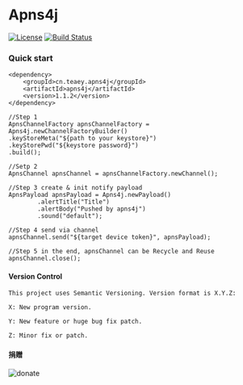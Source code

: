 # Apns4j

[![License](https://img.shields.io/badge/license-Apache%202-4EB1BA.svg)](https://www.apache.org/licenses/LICENSE-2.0.html)
[![Build Status](https://travis-ci.org/teaey/apns4j.svg?branch=master)](https://travis-ci.org/teaey/apns4j)

### Quick start

```
<dependency>
    <groupId>cn.teaey.apns4j</groupId>
    <artifactId>apns4j</artifactId>
    <version>1.1.2</version>
</dependency>
```

```
//Step 1
ApnsChannelFactory apnsChannelFactory = Apns4j.newChannelFactoryBuilder()
.keyStoreMeta("${path to your keystore}")
.keyStorePwd("${keystore password}")
.build();

//Setp 2
ApnsChannel apnsChannel = apnsChannelFactory.newChannel();

//Step 3 create & init notify payload
ApnsPayload apnsPayload = Apns4j.newPayload()
        .alertTitle("Title")
        .alertBody("Pushed by apns4j")
        .sound("default");

//Step 4 send via channel
apnsChannel.send("${target device token}", apnsPayload);

//Step 5 in the end, apnsChannel can be Recycle and Reuse
apnsChannel.close();
```


#### Version Control

```
This project uses Semantic Versioning. Version format is X.Y.Z:

X: New program version.

Y: New feature or huge bug fix patch.

Z: Minor fix or patch.
```

#### 捐赠
![donate](https://cloud.githubusercontent.com/assets/3061252/22192809/1806d084-e172-11e6-801b-47271fc6afd5.jpeg)
